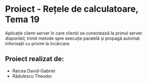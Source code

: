 # Proiect - Rețele de calculatoare, Tema 19
Aplicație client-server în care clienții se conectează la primul server disponibil, trimit metode spre execuție paralelă și propagă automat informații cu privire la încărcare.

## Proiect realizat de:
- Raicea David-Gabriel
- Rădulescu Theodor
